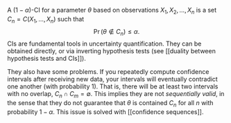 
A $(1-\alpha)$-CI for a parameter $\theta$ based on observations $X_1, X_2,\dots,X_n$ is a set $C_n = C(X_1,\dots,X_n)$ such that 
$$
\Pr(\theta\notin C_n)\leq \alpha.
$$
CIs are fundamental tools in uncertainty quantification. They can be obtained directly, or via inverting hypothesis tests (see [[duality between hypothesis tests and CIs]]). 

They also have some problems. If you repeatedly compute confidence intervals after receiving new data, your intervals will eventually contradict one another (with probability 1). That is, there will be at least two intervals with no overlap, $C_n \cap C_m =\emptyset$. This implies they are not _sequentially valid_, in the sense that they do not guarantee that $\theta$ is contained $C_n$ for all $n$ with probability $1-\alpha$. This issue is solved with [[confidence sequences]]. 




